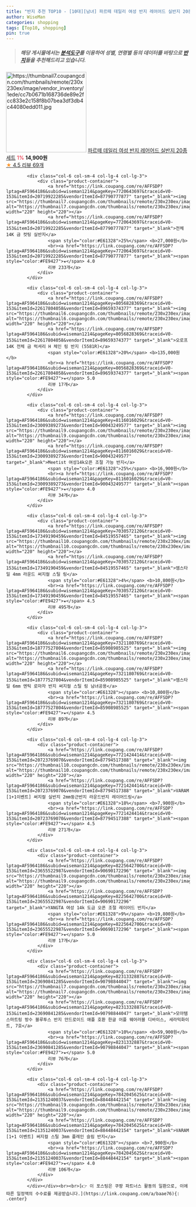 ```yaml
---
title: "반지 추천 TOP10 - [10대][남녀] 파르떼 데일리 여성 반지 레어어드 실반지 20종 세트"
author: WiseMan
categories: shopping
tags: [Top10, shopping]
pin: true
---
```


> ##### 해당 게시물에서는 [**분석도구**](https://itemscout.io/)를 이용하여 **성별**, **연령별** 등의 데이터를 바탕으로 [**반지**](https://link.coupang.com/a/baae76)들을 추천해드리고 있습니다.
<div class="container"><div class="row">
            <div class="col-6 col-sm-4 col-lg-4 col-lg-3">
                <div class="product-container">
                    <a href="https://link.coupang.com/re/AFFSDP?lptag=AF5964186&subid=wiseman1214&pageKey=7823284950&traceid=V0-153&itemId=21256217795&vendorItemId=88385712874" target="_blank"><img src="https://thumbnail7.coupangcdn.com/thumbnails/remote/230x230ex/image/vendor_inventory/1ede/cc7b0671b168736de89e2fcc833e2c158f8b07bea3df3db4c44080edd011.jpg" alt="https://thumbnail7.coupangcdn.com/thumbnails/remote/230x230ex/image/vendor_inventory/1ede/cc7b0671b168736de89e2fcc833e2c158f8b07bea3df3db4c44080edd011.jpg" width="220" height="220"></a>
                    <a href="https://link.coupang.com/re/AFFSDP?lptag=AF5964186&subid=wiseman1214&pageKey=7823284950&traceid=V0-153&itemId=21256217795&vendorItemId=88385712874" target="_blank">파르떼 데일리 여성 반지 레어어드 실반지 20종 세트</a>
                    <span style="color:#E61328">1%</span> <b>14,900원</b>
                    <br><a href="https://link.coupang.com/re/AFFSDP?lptag=AF5964186&subid=wiseman1214&pageKey=7823284950&traceid=V0-153&itemId=21256217795&vendorItemId=88385712874" target="_blank"><span style="color:#FE9427">★</span> 4.5
                    리뷰 69개</a>
                </div>
            </div>
            
            <div class="col-6 col-sm-4 col-lg-4 col-lg-3">
                <div class="product-container">
                    <a href="https://link.coupang.com/re/AFFSDP?lptag=AF5964186&subid=wiseman1214&pageKey=7720643697&traceid=V0-153&itemId=20719922285&vendorItemId=87790777877" target="_blank"><img src="https://thumbnail7.coupangcdn.com/thumbnails/remote/230x230ex/image/0820_amir_esrgan_inf40k_batch_0_max3k/ed9c/fa9729c02e6ed7cd0a7c3e7681e345ebc895664fc4c41af5e3581100add4.jpg" alt="https://thumbnail7.coupangcdn.com/thumbnails/remote/230x230ex/image/0820_amir_esrgan_inf40k_batch_0_max3k/ed9c/fa9729c02e6ed7cd0a7c3e7681e345ebc895664fc4c41af5e3581100add4.jpg" width="220" height="220"></a>
                    <a href="https://link.coupang.com/re/AFFSDP?lptag=AF5964186&subid=wiseman1214&pageKey=7720643697&traceid=V0-153&itemId=20719922285&vendorItemId=87790777877" target="_blank">전체 14K 금 컷팅 실반지</a>
                    <span style="color:#E61328">25%</span> <b>27,000원</b>
                    <br><a href="https://link.coupang.com/re/AFFSDP?lptag=AF5964186&subid=wiseman1214&pageKey=7720643697&traceid=V0-153&itemId=20719922285&vendorItemId=87790777877" target="_blank"><span style="color:#FE9427">★</span> 4.0
                    리뷰 233개</a>
                </div>
            </div>
            
            <div class="col-6 col-sm-4 col-lg-4 col-lg-3">
                <div class="product-container">
                    <a href="https://link.coupang.com/re/AFFSDP?lptag=AF5964186&subid=wiseman1214&pageKey=8056828369&traceid=V0-153&itemId=22617804058&vendorItemId=89659374377" target="_blank"><img src="https://thumbnail6.coupangcdn.com/thumbnails/remote/230x230ex/image/vendor_inventory/f9b8/f09f262faca5a9f42c8382b0ab9a29c8432f59d3d06d5c525d866e005a4c.JPG" alt="https://thumbnail6.coupangcdn.com/thumbnails/remote/230x230ex/image/vendor_inventory/f9b8/f09f262faca5a9f42c8382b0ab9a29c8432f59d3d06d5c525d866e005a4c.JPG" width="220" height="220"></a>
                    <a href="https://link.coupang.com/re/AFFSDP?lptag=AF5964186&subid=wiseman1214&pageKey=8056828369&traceid=V0-153&itemId=22617804058&vendorItemId=89659374377" target="_blank">오로프 14K 전체 금 럭셔리 H 체인 링 반지 (5581R)</a>
                    <span style="color:#E61328">20%</span> <b>135,000원</b>
                    <br><a href="https://link.coupang.com/re/AFFSDP?lptag=AF5964186&subid=wiseman1214&pageKey=8056828369&traceid=V0-153&itemId=22617804058&vendorItemId=89659374377" target="_blank"><span style="color:#FE9427">★</span> 5.0
                    리뷰 17개</a>
                </div>
            </div>
            
            <div class="col-6 col-sm-4 col-lg-4 col-lg-3">
                <div class="product-container">
                    <a href="https://link.coupang.com/re/AFFSDP?lptag=AF5964186&subid=wiseman1214&pageKey=8116016029&traceid=V0-153&itemId=23009389273&vendorItemId=90043249577" target="_blank"><img src="https://thumbnail9.coupangcdn.com/thumbnails/remote/230x230ex/image/vendor_inventory/fb72/b893763a2dc08856efead59c30d8c70e02a60356a3249651c24b342f7cb8.jpg" alt="https://thumbnail9.coupangcdn.com/thumbnails/remote/230x230ex/image/vendor_inventory/fb72/b893763a2dc08856efead59c30d8c70e02a60356a3249651c24b342f7cb8.jpg" width="220" height="220"></a>
                    <a href="https://link.coupang.com/re/AFFSDP?lptag=AF5964186&subid=wiseman1214&pageKey=8116016029&traceid=V0-153&itemId=23009389273&vendorItemId=90043249577" target="_blank">Meetist 여성14k오픈 조절 가능 반지</a>
                    <span style="color:#E61328">25%</span> <b>16,900원</b>
                    <br><a href="https://link.coupang.com/re/AFFSDP?lptag=AF5964186&subid=wiseman1214&pageKey=8116016029&traceid=V0-153&itemId=23009389273&vendorItemId=90043249577" target="_blank"><span style="color:#FE9427">★</span> 4.0
                    리뷰 34개</a>
                </div>
            </div>
            
            <div class="col-6 col-sm-4 col-lg-4 col-lg-3">
                <div class="product-container">
                    <a href="https://link.coupang.com/re/AFFSDP?lptag=AF5964186&subid=wiseman1214&pageKey=7030572120&traceid=V0-153&itemId=17349190459&vendorItemId=84519557465" target="_blank"><img src="https://thumbnail10.coupangcdn.com/thumbnails/remote/230x230ex/image/0820_amir_esrgan_inf40k_batch_2_max3k/e1fd/a4b939eec9a4151ad53579e9390395b106442761223851b554d4fc176332.jpg" alt="https://thumbnail10.coupangcdn.com/thumbnails/remote/230x230ex/image/0820_amir_esrgan_inf40k_batch_2_max3k/e1fd/a4b939eec9a4151ad53579e9390395b106442761223851b554d4fc176332.jpg" width="220" height="220"></a>
                    <a href="https://link.coupang.com/re/AFFSDP?lptag=AF5964186&subid=wiseman1214&pageKey=7030572120&traceid=V0-153&itemId=17349190459&vendorItemId=84519557465" target="_blank">엠스타일 4mm 라운드 써지컬 스틸 링</a>
                    <span style="color:#E61328">4%</span> <b>10,800원</b>
                    <br><a href="https://link.coupang.com/re/AFFSDP?lptag=AF5964186&subid=wiseman1214&pageKey=7030572120&traceid=V0-153&itemId=17349190459&vendorItemId=84519557465" target="_blank"><span style="color:#FE9427">★</span> 4.5
                    리뷰 495개</a>
                </div>
            </div>
            
            <div class="col-6 col-sm-4 col-lg-4 col-lg-3">
                <div class="product-container">
                    <a href="https://link.coupang.com/re/AFFSDP?lptag=AF5964186&subid=wiseman1214&pageKey=7321180769&traceid=V0-153&itemId=18777527804&vendorItemId=85908985525" target="_blank"><img src="https://thumbnail6.coupangcdn.com/thumbnails/remote/230x230ex/image/vendor_inventory/6a8b/6f0a5ed7c1804cebf3f7656b22d2633776b4577a292c002f5a828c125b8e.jpg" alt="https://thumbnail6.coupangcdn.com/thumbnails/remote/230x230ex/image/vendor_inventory/6a8b/6f0a5ed7c1804cebf3f7656b22d2633776b4577a292c002f5a828c125b8e.jpg" width="220" height="220"></a>
                    <a href="https://link.coupang.com/re/AFFSDP?lptag=AF5964186&subid=wiseman1214&pageKey=7321180769&traceid=V0-153&itemId=18777527804&vendorItemId=85908985525" target="_blank">엠스타일 6mm 엔틱 로마자 반지 써지컬 스틸 링 남녀공용</a>
                    <span style="color:#E61328"></span> <b>10,800원</b>
                    <br><a href="https://link.coupang.com/re/AFFSDP?lptag=AF5964186&subid=wiseman1214&pageKey=7321180769&traceid=V0-153&itemId=18777527804&vendorItemId=85908985525" target="_blank"><span style="color:#FE9427">★</span> 4.5
                    리뷰 89개</a>
                </div>
            </div>
            
            <div class="col-6 col-sm-4 col-lg-4 col-lg-3">
                <div class="product-container">
                    <a href="https://link.coupang.com/re/AFFSDP?lptag=AF5964186&subid=wiseman1214&pageKey=7721424414&traceid=V0-153&itemId=20723769070&vendorItemId=87794517388" target="_blank"><img src="https://thumbnail10.coupangcdn.com/thumbnails/remote/230x230ex/image/0820_amir_esrgan_inf80k_batch_5_max3k/49b3/ebfc038da2349722755bd2c278652aa0e47e6eb5d9dcd38ccbdf575e7d46.jpg" alt="https://thumbnail10.coupangcdn.com/thumbnails/remote/230x230ex/image/0820_amir_esrgan_inf80k_batch_5_max3k/49b3/ebfc038da2349722755bd2c278652aa0e47e6eb5d9dcd38ccbdf575e7d46.jpg" width="220" height="220"></a>
                    <a href="https://link.coupang.com/re/AFFSDP?lptag=AF5964186&subid=wiseman1214&pageKey=7721424414&traceid=V0-153&itemId=20723769070&vendorItemId=87794517388" target="_blank">VARAM [1+1이벤트] 써지컬 실반지 2mm둥근반지 라운드반지 레이어드링</a>
                    <span style="color:#E61328">18%</span> <b>7,900원</b>
                    <br><a href="https://link.coupang.com/re/AFFSDP?lptag=AF5964186&subid=wiseman1214&pageKey=7721424414&traceid=V0-153&itemId=20723769070&vendorItemId=87794517388" target="_blank"><span style="color:#FE9427">★</span> 4.5
                    리뷰 271개</a>
                </div>
            </div>
            
            <div class="col-6 col-sm-4 col-lg-4 col-lg-3">
                <div class="product-container">
                    <a href="https://link.coupang.com/re/AFFSDP?lptag=AF5964186&subid=wiseman1214&pageKey=8225642700&traceid=V0-153&itemId=23655522987&vendorItemId=90690172296" target="_blank"><img src="https://thumbnail9.coupangcdn.com/thumbnails/remote/230x230ex/image/vendor_inventory/8fc0/09eeacaf16e5c1407293a086004085915ea7b95b09281dc5aef84a539c89.jpg" alt="https://thumbnail9.coupangcdn.com/thumbnails/remote/230x230ex/image/vendor_inventory/8fc0/09eeacaf16e5c1407293a086004085915ea7b95b09281dc5aef84a539c89.jpg" width="220" height="220"></a>
                    <a href="https://link.coupang.com/re/AFFSDP?lptag=AF5964186&subid=wiseman1214&pageKey=8225642700&traceid=V0-153&itemId=23655522987&vendorItemId=90690172296" target="_blank">YANGTA 여성 14k 도금 오픈 조절 레이어드 반지</a>
                    <span style="color:#E61328">9%</span> <b>19,800원</b>
                    <br><a href="https://link.coupang.com/re/AFFSDP?lptag=AF5964186&subid=wiseman1214&pageKey=8225642700&traceid=V0-153&itemId=23655522987&vendorItemId=90690172296" target="_blank"><span style="color:#FE9427">★</span> 5.0
                    리뷰 17개</a>
                </div>
            </div>
            
            <div class="col-6 col-sm-4 col-lg-4 col-lg-3">
                <div class="product-container">
                    <a href="https://link.coupang.com/re/AFFSDP?lptag=AF5964186&subid=wiseman1214&pageKey=8231332887&traceid=V0-153&itemId=23690841285&vendorItemId=90798844047" target="_blank"><img src="https://thumbnail7.coupangcdn.com/thumbnails/remote/230x230ex/image/vendor_inventory/fb35/d6ffcb563514060da09c667c77ebf8add38d5e14b9e8188f1d6ef72f6c43.png" alt="https://thumbnail7.coupangcdn.com/thumbnails/remote/230x230ex/image/vendor_inventory/fb35/d6ffcb563514060da09c667c77ebf8add38d5e14b9e8188f1d6ef72f6c43.png" width="220" height="220"></a>
                    <a href="https://link.coupang.com/re/AFFSDP?lptag=AF5964186&subid=wiseman1214&pageKey=8231332887&traceid=V0-153&itemId=23690841285&vendorItemId=90798844047" target="_blank">모아템 스마트링 방수 블루투스 반지 안드로이드 애플 호환 한글 어플 웨어러블 디바이스, 세라믹화이트, 7호</a>
                    <span style="color:#E61328">10%</span> <b>59,900원</b>
                    <br><a href="https://link.coupang.com/re/AFFSDP?lptag=AF5964186&subid=wiseman1214&pageKey=8231332887&traceid=V0-153&itemId=23690841285&vendorItemId=90798844047" target="_blank"><span style="color:#FE9427">★</span> 5.0
                    리뷰 76개</a>
                </div>
            </div>
            
            <div class="col-6 col-sm-4 col-lg-4 col-lg-3">
                <div class="product-container">
                    <a href="https://link.coupang.com/re/AFFSDP?lptag=AF5964186&subid=wiseman1214&pageKey=7842045625&traceid=V0-153&itemId=21351240037&vendorItemId=88448442154" target="_blank"><img src="https://thumbnail9.coupangcdn.com/thumbnails/remote/230x230ex/image/vendor_inventory/01d8/c1f42fe8094d24d697701aacf42c1a2ec6bcf5015274a1341733fc337e5d.jpg" alt="https://thumbnail9.coupangcdn.com/thumbnails/remote/230x230ex/image/vendor_inventory/01d8/c1f42fe8094d24d697701aacf42c1a2ec6bcf5015274a1341733fc337e5d.jpg" width="220" height="220"></a>
                    <a href="https://link.coupang.com/re/AFFSDP?lptag=AF5964186&subid=wiseman1214&pageKey=7842045625&traceid=V0-153&itemId=21351240037&vendorItemId=88448442154" target="_blank">VARAM [1+1 이벤트] 써지컬 스틸 3mm 플레인 슬림 반지</a>
                    <span style="color:#E61328"></span> <b>7,900원</b>
                    <br><a href="https://link.coupang.com/re/AFFSDP?lptag=AF5964186&subid=wiseman1214&pageKey=7842045625&traceid=V0-153&itemId=21351240037&vendorItemId=88448442154" target="_blank"><span style="color:#FE9427">★</span> 4.0
                    리뷰 106개</a>
                </div>
            </div>
            </div></div><br><br>[👉 이 포스팅은 쿠팡 파트너스 활동의 일환으로, 이에 따른 일정액의 수수료를 제공받습니다.](https://link.coupang.com/a/baae76){: .center}